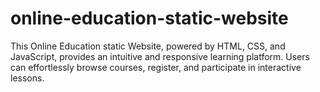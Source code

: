 # online-education-static-website
This Online Education static Website, powered by HTML, CSS, and JavaScript, provides an intuitive and responsive learning platform. Users can effortlessly browse courses, register, and participate in interactive lessons.
